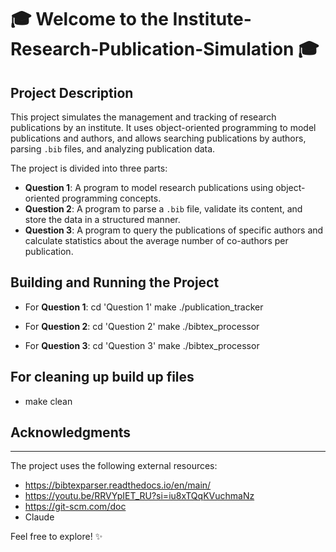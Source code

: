 # 🎓 Welcome to the **Institute-Research-Publication-Simulation** 🎓

## Project Description
This project simulates the management and tracking of research publications by an institute. It uses object-oriented programming to model publications and authors, and allows searching publications by authors, parsing `.bib` files, and analyzing publication data.

The project is divided into three parts:
- **Question 1**: A program to model research publications using object-oriented programming concepts.
- **Question 2**: A program to parse a `.bib` file, validate its content, and store the data in a structured manner.
- **Question 3**: A program to query the publications of specific authors and calculate statistics about the average number of co-authors per publication.

## Building and Running the Project

- For **Question 1**:
  cd 'Question 1'
  make
  ./publication_tracker

- For **Question 2**:
  cd 'Question 2'
  make
  ./bibtex_processor

- For **Question 3**:
  cd 'Question 3'
  make
  ./bibtex_processor

## For cleaning up build up files

- make clean

## Acknowledgments
-------------------
The project uses the following external resources:
- https://bibtexparser.readthedocs.io/en/main/
- https://youtu.be/RRVYpIET_RU?si=iu8xTQqKVuchmaNz
- https://git-scm.com/doc
- Claude

  
Feel free to explore! ✨

